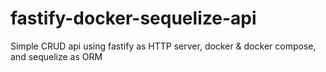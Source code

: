 # fastify-docker-sequelize-api
Simple CRUD api using fastify as HTTP server, docker &amp; docker compose, and sequelize as ORM

